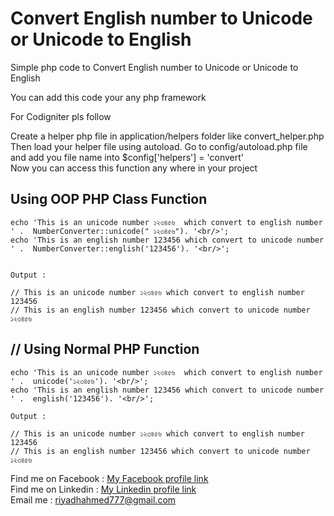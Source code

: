 # Convert English number to Unicode or Unicode to English
Simple php code to Convert English number to Unicode or Unicode to English    


   You can add this code your any php framework    
   
   For Codigniter pls follow    
   
   Create a helper php file in application/helpers folder like convert_helper.php    
   Then load your helper file using autoload. Go to config/autoload.php file and add you file name into $config['helpers'] = 'convert'    
   Now you can access this function any where in your project    
   
   
   
##  Using OOP PHP Class Function  

    echo 'This is an unicode number ১২৩৪৫৬  which convert to english number ' .  NumberConverter::unicode(" ১২৩৪৫৬"). '<br/>';
    echo 'This is an english number 123456 which convert to unicode number ' .  NumberConverter::english('123456'). '<br/>';    
	
	
	Output : 
	
	// This is an unicode number ১২৩৪৫৬ which convert to english number 123456    
    // This is an english number 123456 which convert to unicode number ১২৩৪৫৬     
	
	
## // Using Normal PHP Function    

    echo 'This is an unicode number ১২৩৪৫৬  which convert to english number ' .  unicode('১২৩৪৫৬'). '<br/>';    
    echo 'This is an english number 123456 which convert to unicode number ' .  english('123456'). '<br/>';   
   
    Output : 
	
	// This is an unicode number ১২৩৪৫৬ which convert to english number 123456   
    // This is an english number 123456 which convert to unicode number ১২৩৪৫৬     


 Find me on Facebook  : [ My Facebook profile link](https://www.facebook.com/morshed.riyad) \
 Find me on  Linkedin  : [My Linkedin profile  link](https://www.linkedin.com/in/monjur-morshed-riyadh-6aaba465/)  \
 Email me : riyadhahmed777@gmail.com